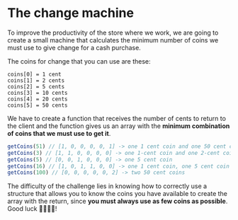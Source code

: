 # The change machine

To improve the productivity of the store where we work, we are going to create a small machine that calculates the minimum number of coins we must use to give change for a cash purchase.

The coins for change that you can use are these:

```
coins[0] = 1 cent
coins[1] = 2 cents
coins[2] = 5 cents
coins[3] = 10 cents
coins[4] = 20 cents
coins[5] = 50 cents
```

We have to create a function that receives the number of cents to return to the client and the function gives us an array with the **minimum combination of coins that we must use to get it**.

```JavaScript
getCoins(51) // [1, 0, 0, 0, 0, 1] -> one 1 cent coin and one 50 cent coin
getCoins(3) // [1, 1, 0, 0, 0, 0] -> one 1-cent coin and one 2-cent coin
getCoins(5) // [0, 0, 1, 0, 0, 0] -> one 5 cent coin
getCoins(16) // [1, 0, 1, 1, 0, 0] -> one 1 cent coin, one 5 cent coin and one 10 cent coin
getCoins(100) // [0, 0, 0, 0, 0, 2] -> two 50 cent coins
```

The difficulty of the challenge lies in knowing how to correctly use a structure that allows you to know the coins you have available to create the array with the return, since **you must always use as few coins as possible**. Good luck 👩‍💻👨‍💻!